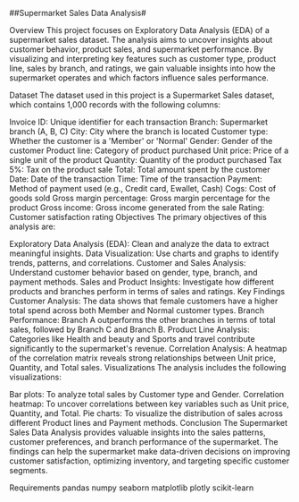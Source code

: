 ##Supermarket Sales Data Analysis#


Overview
This project focuses on Exploratory Data Analysis (EDA) of a supermarket sales dataset. The analysis aims to uncover insights about customer behavior, product sales, and supermarket performance. By visualizing and interpreting key features such as customer type, product line, sales by branch, and ratings, we gain valuable insights into how the supermarket operates and which factors influence sales performance.

Dataset
The dataset used in this project is a Supermarket Sales dataset, which contains 1,000 records with the following columns:

Invoice ID: Unique identifier for each transaction
Branch: Supermarket branch (A, B, C)
City: City where the branch is located
Customer type: Whether the customer is a 'Member' or 'Normal'
Gender: Gender of the customer
Product line: Category of product purchased
Unit price: Price of a single unit of the product
Quantity: Quantity of the product purchased
Tax 5%: Tax on the product sale
Total: Total amount spent by the customer
Date: Date of the transaction
Time: Time of the transaction
Payment: Method of payment used (e.g., Credit card, Ewallet, Cash)
Cogs: Cost of goods sold
Gross margin percentage: Gross margin percentage for the product
Gross income: Gross income generated from the sale
Rating: Customer satisfaction rating
Objectives
The primary objectives of this analysis are:

Exploratory Data Analysis (EDA): Clean and analyze the data to extract meaningful insights.
Data Visualization: Use charts and graphs to identify trends, patterns, and correlations.
Customer and Sales Analysis: Understand customer behavior based on gender, type, branch, and payment methods.
Sales and Product Insights: Investigate how different products and branches perform in terms of sales and ratings.
Key Findings
Customer Analysis: The data shows that female customers have a higher total spend across both Member and Normal customer types.
Branch Performance: Branch A outperforms the other branches in terms of total sales, followed by Branch C and Branch B.
Product Line Analysis: Categories like Health and beauty and Sports and travel contribute significantly to the supermarket's revenue.
Correlation Analysis: A heatmap of the correlation matrix reveals strong relationships between Unit price, Quantity, and Total sales.
Visualizations
The analysis includes the following visualizations:

Bar plots: To analyze total sales by Customer type and Gender.
Correlation heatmap: To uncover correlations between key variables such as Unit price, Quantity, and Total.
Pie charts: To visualize the distribution of sales across different Product lines and Payment methods.
Conclusion
The Supermarket Sales Data Analysis provides valuable insights into the sales patterns, customer preferences, and branch performance of the supermarket. The findings can help the supermarket make data-driven decisions on improving customer satisfaction, optimizing inventory, and targeting specific customer segments.

Requirements
pandas
numpy
seaborn
matplotlib
plotly
scikit-learn
